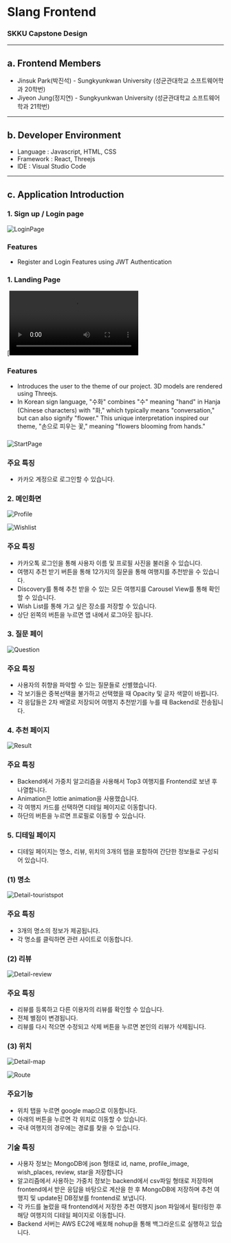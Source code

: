 # Slang Frontend

### SKKU Capstone Design

---

## a. Frontend Members

- Jinsuk Park(박진석) - Sungkyunkwan University (성균관대학교 소프트웨어학과 20학번)
- Jiyeon Jung(정지연) - Sungkyunkwan University (성균관대학교 소프트웨어학과 21학번)

---

## b. Developer Environment

- Language : Javascript, HTML, CSS
- Framework : React, Threejs
- IDE : Visual Studio Code

---

## c. Application Introduction

### 1. Sign up / Login page

![LoginPage](![image](https://github.com/Capstone-Week-4/frontend/assets/68769481/674c62f2-400f-4a46-80a8-821264777261))


### Features

- Register and Login Features using JWT Authentication

### 1. Landing Page

[![Watch the video](https://raw.githubusercontent.com/jjpark1/Capstone-Week-4/landingpage.mp4)


### Features

- Introduces the user to the theme of our project. 3D models are rendered using Threejs.
- In Korean sign language, "수화" combines "수" meaning "hand" in Hanja (Chinese characters) with "화," which typically means "conversation," but can also signify "flower." This unique interpretation inspired our theme, "손으로 피우는 꽃," meaning "flowers blooming from hands."


### 

![StartPage](https://github.com/KAIST-MadCamp-Week2/TravelApp/assets/149778119/1c8d2dd4-6c1f-44c2-b711-829166011ada)

### 주요 특징

- 카카오 계정으로 로그인할 수 있습니다.

### 2. 메인화면

![Profile](https://github.com/KAIST-MadCamp-Week2/TravelApp/assets/149778119/f73a9a27-7e0e-4b7e-a305-65fccdfc1232)

![Wishlist](https://github.com/KAIST-MadCamp-Week2/TravelApp/assets/149778119/d8389324-22f5-4e63-8b8b-178666c50de4)

### 주요 특징

- 카카오톡 로그인을 통해 사용자 이름 및 프로필 사진을 불러올 수 있습니다.
- 여행지 추천 받기 버튼을 통해 12가지의 질문을 통해 여행지를 추천받을 수 있습니다.
- Discovery를 통해 추천 받을 수 있는 모든 여행지를 Carousel View를 통해 확인할 수 있습니다.
- Wish List를 통해 가고 싶은 장소를 저장할 수 있습니다.
- 상단 왼쪽의 버튼을 누르면 앱 내에서 로그아웃 됩니다.

### 3. 질문 페이

![Question](https://github.com/KAIST-MadCamp-Week2/TravelApp/assets/149778119/e28b0382-dd71-43de-ad1d-9b2347fc0869)

### 주요 특징

- 사용자의 취향을 파악할 수 있는 질문들로 선별했습니다.
- 각 보기들은 중복선택을 불가하고 선택했을 때 Opacity 및 글자 색깔이 바뀝니다.
- 각 응답들은 2차 배열로 저장되어 여행지 추천받기를 누를 때 Backend로 전송됩니다.

### 4. 추천 페이지

![Result](https://github.com/KAIST-MadCamp-Week2/TravelApp/assets/149778119/1062703a-459c-4722-8044-565f8dc5882c)

### 주요 특징

- Backend에서 가중치 알고리즘을 사용해서 Top3 여행지를 Frontend로 보낸 후 나열합니다.
- Animation은 lottie animation을 사용했습니다.
- 각 여행지 카드를 선택하면 디테일 페이지로 이동합니다.
- 하단의 버튼을 누르면 프로필로 이동할 수 있습니다.

### 5. 디테일 페이지

- 디테일 페이지는 명소, 리뷰, 위치의 3개의 탭을 포함하여 간단한 정보들로 구성되어 있습니다.

### (1) 명소

![Detail-touristspot](https://github.com/KAIST-MadCamp-Week2/TravelApp/assets/149778119/8accf69b-e141-46ab-9895-572cf9d44065)

### 주요 특징

- 3개의 명소의 정보가 제공됩니다.
- 각 명소를 클릭하면 관련 사이트로 이동합니다.

### (2) 리뷰

![Detail-review](https://github.com/KAIST-MadCamp-Week2/TravelApp/assets/149778119/f53315a1-4800-4332-928b-4f720f944100)

### 주요 특징

- 리뷰를 등록하고 다른 이용자의 리뷰를 확인할 수 있습니다.
- 전체 별점이 변경됩니다.
- 리뷰를 다시 적으면 수정되고 삭제 버튼을 누르면 본인의 리뷰가 삭제됩니다.

### (3) 위치

![Detail-map](https://github.com/KAIST-MadCamp-Week2/TravelApp/assets/149778119/aed31a6f-76cd-44e6-8bfc-ad16bee1cd65)

![Route](https://github.com/KAIST-MadCamp-Week2/TravelApp/assets/149778119/99bebfd8-2dbc-4a2e-b125-8bac3f9ac519)

### 주요기능

- 위치 탭을 누르면 google map으로 이동합니다.
- 아래의 버튼을 누르면 각 위치로 이동할 수 있습니다.
- 국내 여행지의 경우에는 경로를 찾을 수 있습니다.

### 기술 특징

- 사용자 정보는 MongoDB에 json 형태로 id, name, profile_image, wish_places, review, star을 저장합니다
- 알고리즘에서 사용하는 가중치 정보는 backend에서 csv파일 형태로 저장하며 frontend에서 받은 응답을 바탕으로 계산을 한 후 MongoDB에 저장하며 추천 여행지 및 update된 DB정보를 frontend로 보냅니다.
- 각 카드를 눌렀을 때 frontend에서 저장한 추천 여행지 json 파일에서 필터링한 후 해당 여행지의 디테일 페이지로 이동합니다.
- Backend 서버는 AWS EC2에 배포해 nohup을 통해 백그라운드로 실행하고 있습니다.
